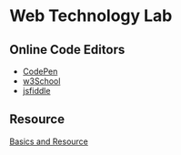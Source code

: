 # Web Technology Lab

## Online Code Editors

- [CodePen](https://codepen.io/pen/)
- [w3School](https://www.w3schools.com/tryit/tryit.asp?filename=tryhtml_hello)
- [jsfiddle](https://jsfiddle.net/)

## Resource

[Basics and Resource](Basics%20and%20Resource/README.md)
